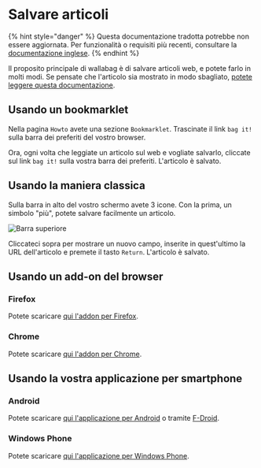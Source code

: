 
# Salvare articoli

{% hint style="danger" %}
Questa documentazione tradotta potrebbe non essere aggiornata. Per funzionalità o requisiti più recenti, consultare la [documentazione inglese](https://doc.wallabag.org/en/).
{% endhint %}

Il proposito principale di wallabag è di salvare articoli web, e potete
farlo in molti modi. Se pensate che l'articolo sia mostrato in modo
sbagliato, [potete leggere questa documentazione](../errors_during_fetching.md).

## Usando un bookmarklet

Nella pagina `Howto` avete una sezione `Bookmarklet`. Trascinate il link
`bag it!` sulla barra dei preferiti del vostro browser.

Ora, ogni volta che leggiate un articolo sul web e vogliate salvarlo,
cliccate sul link `bag it!` sulla vostra barra dei preferiti. L'articolo
è salvato.

## Usando la maniera classica

Sulla barra in alto del vostro schermo avete 3 icone. Con la prima, un
simbolo "più", potete salvare facilmente un articolo.

![Barra superiore](../../../img/user/topbar.png)

Cliccateci sopra per mostrare un nuovo campo, inserite in quest'ultimo
la URL dell'articolo e premete il tasto `Return`. L'articolo è salvato.

## Usando un add-on del browser

### Firefox

Potete scaricare [qui l'addon per
Firefox](https://addons.mozilla.org/firefox/addon/wallabagger/).

### Chrome

Potete scaricare [qui l'addon per
Chrome](https://chrome.google.com/webstore/detail/wallabagger/gbmgphmejlcoihgedabhgjdkcahacjlj?hl=fr).

## Usando la vostra applicazione per smartphone

### Android

Potete scaricare [qui l'applicazione per
Android](https://play.google.com/store/apps/details?id=fr.gaulupeau.apps.InThePoche)
o tramite
[F-Droid](https://f-droid.org/repository/browse/?fdid=fr.gaulupeau.apps.InThePoche).

### Windows Phone

Potete scaricare [qui l'applicazione per Windows
Phone](https://www.microsoft.com/store/apps/9nblggh5x3p6).
